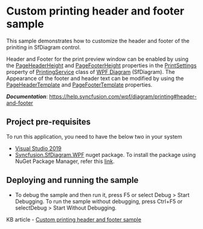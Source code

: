 # Custom printing header and footer sample

This sample demonstrates how to customize the header and footer of the priniting in SfDiagram control.

Header and Footer for the print preview window can be enabled by using the [PageHeaderHeight](https://help.syncfusion.com/cr/wpf/Syncfusion.Shared.Wpf~Syncfusion.Windows.Shared.Printing.PrintSettingsBase~PageHeaderHeight.html) and [PageFooterHeight](https://help.syncfusion.com/cr/wpf/Syncfusion.Shared.Wpf~Syncfusion.Windows.Shared.Printing.PrintSettingsBase~PageFooterHeight.html) properties in the [PrintSettings](https://help.syncfusion.com/cr/wpf/Syncfusion.SfDiagram.WPF~Syncfusion.UI.Xaml.Diagram.PrintingService~PrintSettings.html) property of [PrintingService](https://help.syncfusion.com/cr/wpf/Syncfusion.SfDiagram.WPF~Syncfusion.UI.Xaml.Diagram.PrintingService.html) class of [WPF Diagram](https://www.syncfusion.com/wpf-controls/diagram) (SfDiagram). The Appearance of the footer and header text can be modified by using the [PageHeaderTemplate](https://help.syncfusion.com/cr/wpf/Syncfusion.Shared.Wpf~Syncfusion.Windows.Shared.Printing.PrintSettingsBase~PageHeaderTemplate.html) and [PageFooterTemplate](https://help.syncfusion.com/cr/wpf/Syncfusion.Shared.Wpf~Syncfusion.Windows.Shared.Printing.PrintSettingsBase~PageFooterTemplate.html) properties.

__*Documentation*__: https://help.syncfusion.com/wpf/diagram/printing#header-and-footer

## Project pre-requisites

To run this application, you need to have the below two in your system

* [Visual Studio 2019](https://www.visualstudio.com/wpf-vs)
* [Syncfusion.SfDiagram.WPF](https://www.nuget.org/packages/Syncfusion.SfDiagram.WPF/) nuget package. To install the package using NuGet Package Manager, refer this [link](https://docs.microsoft.com/en-us/nuget/quickstart/install-and-use-a-package-in-visual-studio#nuget-package-manager).

## Deploying and running the sample

* To debug the sample and then run it, press F5 or select Debug > Start Debugging. To run the sample without debugging, press Ctrl+F5 or selectDebug > Start Without Debugging.

KB article - [Custom printing header and footer sample](https://www.syncfusion.com/kb/11481/how-to-customize-the-header-or-footer-of-the-print-preview-in-the-wpf-diagram-sfdiagram)
